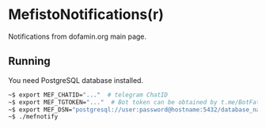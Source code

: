 # MefistoNotifications(r)

Notifications from dofamin.org main page.

## Running

You need PostgreSQL database installed.

```bash
~$ export MEF_CHATID="..."  # telegram ChatID
~$ export MEF_TGTOKEN="..."  # Bot token can be obtained by t.me/BotFather
~$ export MEF_DSN="postgresql://user:password@hostname:5432/database_name"  # URL for PostgreSQL connection.
~$ ./mefnotify
```
